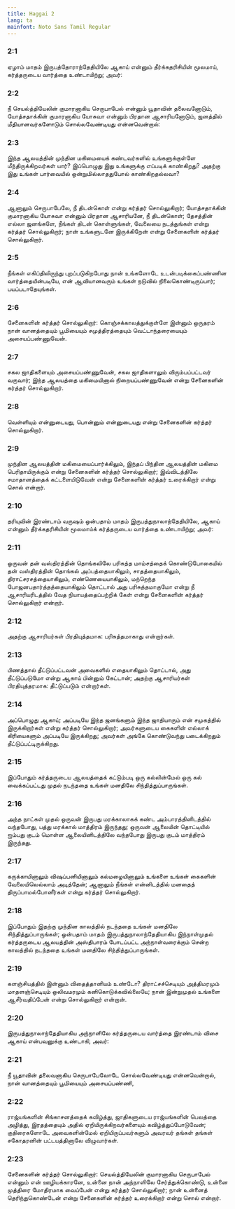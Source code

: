 ```yaml
---
title: Haggai 2
lang: ta
mainfont: Noto Sans Tamil Regular
---
```


###  2:1

ஏழாம் மாதம் இருபத்தோராந்தேதியிலே ஆகாய் என்னும் தீர்க்கதரிசியின் மூலமாய், கர்த்தருடைய வார்த்தை உண்டாயிற்று; அவர்:

###  2:2

நீ செயல்த்தியேலின் குமாரனாகிய செருபாபேல் என்னும் யூதாவின் தலைவனோடும், யோத்சதாக்கின் குமாரனாகிய யோசுவா என்னும் பிரதான ஆசாரியனோடும், ஜனத்தில் மீதியானவர்களோடும் சொல்லவேண்டியது என்னவென்றால்:

###  2:3

இந்த ஆலயத்தின் முந்தின மகிமையைக் கண்டவர்களில் உங்களுக்குள்ளே மீந்திருக்கிறவர்கள் யார்? இப்பொழுது இது உங்களுக்கு எப்படிக் காண்கிறது? அதற்கு இது உங்கள் பார்வையில் ஒன்றுமில்லாததுபோல் காண்கிறதல்லவா?

###  2:4

ஆனாலும் செருபாபேலே, நீ திடன்கொள் என்று கர்த்தர் சொல்லுகிறார்; யோத்சதாக்கின் குமாரனாகிய யோசுவா என்னும் பிரதான ஆசாரியனே, நீ திடன்கொள்; தேசத்தின் எல்லா ஜனங்களே, நீங்கள் திடன் கொள்ளுங்கள், வேலையை நடத்துங்கள் என்று கர்த்தர் சொல்லுகிறார்; நான் உங்களுடனே இருக்கிறேன் என்று சேனைகளின் கர்த்தர் சொல்லுகிறார்.

###  2:5

நீங்கள் எகிப்திலிருந்து புறப்படுகிறபோது நான் உங்களோடே உடன்படிக்கைப்பண்ணின வார்த்தையின்படியே, என் ஆவியானவரும் உங்கள் நடுவில் நிலைகொண்டிருப்பார்; பயப்படாதேயுங்கள்.

###  2:6

சேனைகளின் கர்த்தர் சொல்லுகிறார்: கொஞ்சக்காலத்துக்குள்ளே இன்னும் ஒருதரம் நான் வானத்தையும் பூமியையும் சமுத்திரத்தையும் வெட்டாந்தரையையும் அசையப்பண்ணுவேன்.

###  2:7

சகல ஜாதிகளையும் அசையப்பண்ணுவேன், சகல ஜாதிகளாலும் விரும்பப்பட்டவர் வருவார்; இந்த ஆலயத்தை மகிமையினால் நிறையப்பண்ணுவேன் என்று சேனைகளின் கர்த்தர் சொல்லுகிறார்.

###  2:8

வெள்ளியும் என்னுடையது, பொன்னும் என்னுடையது என்று சேனைகளின் கர்த்தர் சொல்லுகிறார்.

###  2:9

முந்தின ஆலயத்தின் மகிமையைப்பார்க்கிலும், இந்தப் பிந்தின ஆலயத்தின் மகிமை பெரிதாயிருக்கும் என்று சேனைகளின் கர்த்தர் சொல்லுகிறார்; இவ்விடத்திலே சமாதானத்தைக் கட்டளையிடுவேன் என்று சேனைகளின் கர்த்தர் உரைக்கிறார் என்று சொல் என்றார்.

###  2:10

தரியுவின் இரண்டாம் வருஷம் ஒன்பதாம் மாதம் இருபத்துநாலாந்தேதியிலே, ஆகாய் என்னும் தீர்க்கதரிசியின் மூலமாய்க் கர்த்தருடைய வார்த்தை உண்டாயிற்று; அவர்:

###  2:11

ஒருவன் தன் வஸ்திரத்தின் தொங்கலிலே பரிசுத்த மாம்சத்தைக் கொண்டுபோகையில் தன் வஸ்திரத்தின் தொங்கல் அப்பத்தையாகிலும், சாதத்தையாகிலும், திராட்சரசத்தையாகிலும், எண்ணெயையாகிலும், மற்றெந்த போஜனபதார்த்தத்தையாகிலும் தொட்டால் அது பரிசுத்தமாகுமோ என்று நீ ஆசாரியரிடத்தில் வேத நியாயத்தைப்பற்றிக் கேள் என்று சேனைகளின் கர்த்தர் சொல்லுகிறார் என்றார்.

###  2:12

அதற்கு ஆசாரியர்கள் பிரதியுத்தமாக: பரிசுத்தமாகாது என்றார்கள்.

###  2:13

பிணத்தால் தீட்டுப்பட்டவன் அவைகளில் எதையாகிலும் தொட்டால், அது தீட்டுப்படுமோ என்று ஆகாய் பின்னும் கேட்டான்; அதற்கு ஆசாரியர்கள் பிரதியுத்தரமாக: தீட்டுப்படும் என்றார்கள்.

###  2:14

அப்பொழுது ஆகாய்; அப்படியே இந்த ஜனங்களும் இந்த ஜாதியாரும் என் சமுகத்தில் இருக்கிறார்கள் என்று கர்த்தர் சொல்லுகிறார்; அவர்களுடைய கைகளின் எல்லாக் கிரியைகளும் அப்படியே இருக்கிறது; அவர்கள் அங்கே கொண்டுவந்து படைக்கிறதும் தீட்டுப்பட்டிருக்கிறது.

###  2:15

இப்போதும் கர்த்தருடைய ஆலயத்தைக் கட்டும்படி ஒரு கல்லின்மேல் ஒரு கல் வைக்கப்பட்டது முதல் நடந்ததை உங்கள் மனதிலே சிந்தித்துப்பாருங்கள்.

###  2:16

அந்த நாட்கள் முதல் ஒருவன் இருபது மரக்காலாகக் கண்ட அம்பாரத்தினிடத்தில் வந்தபோது, பத்து மரக்கால் மாத்திரம் இருந்தது; ஒருவன் ஆலையின் தொட்டியில் ஐம்பது குடம் மொள்ள ஆலையினிடத்திலே வந்தபோது இருபது குடம் மாத்திரம் இருந்தது.

###  2:17

கருக்காயினாலும் விஷப்பனியினாலும் கல்மழையினாலும் உங்களை உங்கள் கைகளின் வேலையிலெல்லாம் அடித்தேன்; ஆனாலும் நீங்கள் என்னிடத்தில் மனதைத் திருப்பாமல்போனீர்கள் என்று கர்த்தர் சொல்லுகிறார்.

###  2:18

இப்போதும் இதற்கு முந்தின காலத்தில் நடந்ததை உங்கள் மனதிலே சிந்தித்துப்பாருங்கள்; ஒன்பதாம் மாதம் இருபத்துநாலாந்தேதியாகிய இந்நாள்முதல் கர்த்தருடைய ஆலயத்தின் அஸ்திபாரம் போடப்பட்ட அந்நாள்வரைக்கும் சென்ற காலத்தில் நடந்ததை உங்கள் மனதிலே சிந்தித்துப்பாருங்கள்.

###  2:19

களஞ்சியத்தில் இன்னும் விதைத்தானியம் உண்டோ? திராட்சச்செடியும் அத்திமரமும் மாதளஞ்செடியும் ஒலிவமரமும் கனிகொடுக்கவில்லையே; நான் இன்றுமுதல் உங்களை ஆசீர்வதிப்பேன் என்று சொல்லுகிறார் என்றான்.

###  2:20

இருபத்துநாலாந்தேதியாகிய அந்நாளிலே கர்த்தருடைய வார்த்தை இரண்டாம் விசை ஆகாய் என்பவனுக்கு உண்டாகி, அவர்:

###  2:21

நீ யூதாவின் தலைவனாகிய செருபாபேலோடே சொல்லவேண்டியது என்னவென்றால், நான் வானத்தையும் பூமியையும் அசையப்பண்ணி,

###  2:22

ராஜ்யங்களின் சிங்காசனத்தைக் கவிழ்த்து, ஜாதிகளுடைய ராஜ்யங்களின் பெலத்தை அழித்து, இரதத்தையும் அதில் ஏறியிருக்கிறவர்களையும் கவிழ்த்துப்போடுவேன்; குதிரைகளோடே அவைகளின்மேல் ஏறியிருப்பவர்களும் அவரவர் தங்கள் தங்கள் சகோதரனின் பட்டயத்தினாலே விழுவார்கள்.

###  2:23

சேனைகளின் கர்த்தர் சொல்லுகிறார்: செயல்த்தியேலின் குமாரனாகிய செருபாபேல் என்னும் என் ஊழியக்காரனே, உன்னை நான் அந்நாளிலே சேர்த்துக்கொண்டு, உன்னை முத்திரை மோதிரமாக வைப்பேன் என்று கர்த்தர் சொல்லுகிறார்; நான் உன்னைத் தெரிந்துகொண்டேன் என்று சேனைகளின் கர்த்தர் உரைக்கிறார் என்று சொல் என்றார்.

